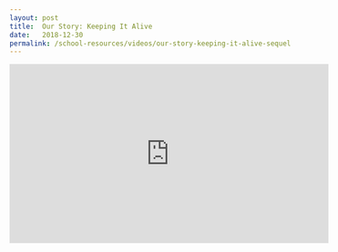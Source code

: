 ```yaml
---
layout: post
title:  Our Story: Keeping It Alive
date:   2018-12-30
permalink: /school-resources/videos/our-story-keeping-it-alive-sequel
---
```


<iframe width="560" height="315" src="https://www.youtube.com/embed/eyBKE_BynRo" frameborder="0" allow="accelerometer; autoplay; encrypted-media; gyroscope; picture-in-picture" allowfullscreen></iframe>